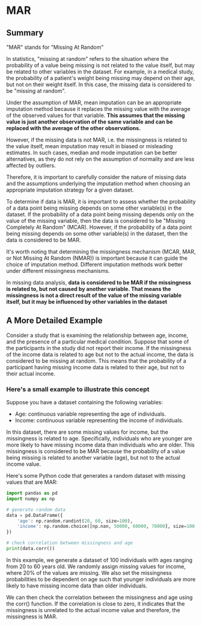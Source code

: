 # MAR

## Summary

"MAR" stands for "Missing At Random"

In statistics, "missing at random" refers to the situation where the probability of a value being missing is not related to the value itself, but may be related to other variables in the dataset. For example, in a medical study, the probability of a patient's weight being missing may depend on their age, but not on their weight itself. In this case, the missing data is considered to be "missing at random".

Under the assumption of MAR, mean imputation can be an appropriate imputation method because it replaces the missing value with the average of the observed values for that variable. **This assumes that the missing value is just another observation of the same variable and can be replaced with the average of the other observations.**

However, if the missing data is not MAR, i.e. the missingness is related to the value itself, mean imputation may result in biased or misleading estimates. In such cases, median and mode imputation can be better alternatives, as they do not rely on the assumption of normality and are less affected by outliers.

Therefore, it is important to carefully consider the nature of missing data and the assumptions underlying the imputation method when choosing an appropriate imputation strategy for a given dataset.

To determine if data is MAR, it is important to assess whether the probability of a data point being missing depends on some other variable(s) in the dataset. If the probability of a data point being missing depends only on the value of the missing variable, then the data is considered to be "Missing Completely At Random" (MCAR). However, if the probability of a data point being missing depends on some other variable(s) in the dataset, then the data is considered to be MAR.

It's worth noting that determining the missingness mechanism (MCAR, MAR, or Not Missing At Random (NMAR)) is important because it can guide the choice of imputation method. Different imputation methods work better under different missingness mechanisms.

In missing data analysis, **data is considered to be MAR if the missingness is related to, but not caused by another variable. That means the missingness is not a direct result of the value of the missing variable itself, but it may be influenced by other variables in the dataset**

## A More Detailed Example

Consider a study that is examining the relationship between age, income, and the presence of a particular medical condition. Suppose that some of the participants in the study did not report their income. If the missingness of the income data is related to age but not to the actual income, the data is considered to be missing at random. This means that the probability of a participant having missing income data is related to their age, but not to their actual income.

### Here's a small example to illustrate this concept

Suppose you have a dataset containing the following variables:

- Age: continuous variable representing the age of individuals.
- Income: continuous variable representing the income of individuals.

In this dataset, there are some missing values for income, but the missingness is related to age. Specifically, individuals who are younger are more likely to have missing income data than individuals who are older. This missingness is considered to be MAR because the probability of a value being missing is related to another variable (age), but not to the actual income value.

Here's some Python code that generates a random dataset with missing values that are MAR:

```python
import pandas as pd
import numpy as np

# generate random data
data = pd.DataFrame({
    'age': np.random.randint(20, 60, size=100),
    'income': np.random.choice([np.nan, 50000, 60000, 70000], size=100, p=[0.2, 0.4, 0.3, 0.1])
})

# check correlation between missingness and age
print(data.corr())
```

In this example, we generate a dataset of 100 individuals with ages ranging from 20 to 60 years old. We randomly assign missing values for income, where 20% of the values are missing. We also set the missingness probabilities to be dependent on age such that younger individuals are more likely to have missing income data than older individuals.

We can then check the correlation between the missingness and age using the corr() function. If the correlation is close to zero, it indicates that the missingness is unrelated to the actual income value and therefore, the missingness is MAR.
